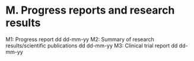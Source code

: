 # M. Progress reports and research results
M1: Progress report dd dd-mm-yy
M2: Summary of research results/scientific publications dd dd-mm-yy 
M3: Clinical trial report dd dd-mm-yy
